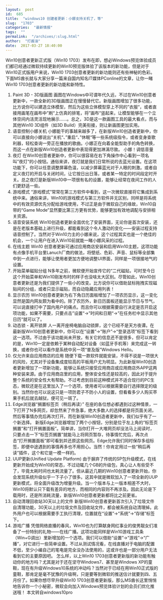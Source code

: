 ```yaml
---
layout:  post
id:  685
title:  "windows10 创建者更新：小娜支持关机了，等"
slug:  "1703"
categories:  "最新情报"
tags:  ""
permalink:  "/archives/:slug.html"
author:  "打酱油"
date:  2017-03-27 18:40:00
---
```




Win10创意者更新正式版（Win10 1703）发布在即，想必Windows预览体验成员们都已经通过微软持续更新的Win10预览版体验了该版本的新功能，但是对于Win10正式版用户来说，Win10 1703创意者更新的新功能则还有些神秘的色彩。下面MS酋长就与大家分享一篇来自国内知名IT媒体PConline的文章，让你一睹Win10 1703创意者更新的新功能和新特性。
1. Paint 3D - 3D版画图
画图在Windows中可谓年代久远，不过在Win10创意者更新中，一款全新的3D版画图正在慢慢替代它。新版画图增加了很多功能，比方说你可以建造立体模型，然后为这些立体模型穿上不同的”衣服“，或者直接用画笔在画布中”刷“上仿真的排笔，将”画布“竖起来，让模型能够在一个立体空间内活灵活现地展示……。总之，3D是这一款画图工具的最大看点，而与其他Win10 3D组件（如3D Build）完美衔接，则让新画图更加实用。
2. 语音控制小娜关机
小娜能干的事越来越多了，在新版Win10创造者更新中，你可以直接向小娜说出“关机“、”重启“、”休眠“等一些系统级指令，或者变身查歌利器，轻松查询一旁正在播放的歌曲。小娜正在向着全能型助手的角色转换，而这一点在新版Win10创造者更新中表现得更加淋漓尽致。
小娜！调低音量
3. 夜灯
在Win10创意者更新中，你可以很容易在右下角操作中心看到一项名叫”夜灯“的小按钮。通俗来讲，夜灯就是我们日常所说的去蓝光设置。在这项功能下，你可以任意调整屏幕色温，以减少屏幕蓝光对于人眼的刺激。或者自定义夜灯的开启与关闭时间，让它按日出日落，或者某一特定的时间段定时开关。总之夜灯是新版Win10中一项很有名的设置，能够让经常在夜间工作的人们更舒适一些。
4. 游戏模式
“游戏模式”常常在第三方软件中看到，这一次微软直接将它集成到系统中来。通俗来讲，Win10的游戏模式与第三方软件并无区别，同样是将系统中的有效资源优先分配给游戏使用，不过正是由于微软自己的缘故，Win10自带的“Game Mode”显然要比第三方更有优势，能够更加有效地调配与安排相关资源。
5. 语音安装系统
Win10创造者更新全面优化了安装界面，无论你是首次安装，还是在老版本基础上进行升级，都能看到这个令人激动的变化——安装过程支持语音控制了。当然对于Win10力主的小娜来说，这个过程其实也是一个绝佳的机会，一个让用户在进入Win10前就能一睹小娜风采的过程。
6. 在线主题
Win10 创意者更新可通过应用商店安装和启用Win10主题，这项功能有点像手机平台里Lanuch厂商的做法，将壁纸、色彩、声音、鼠标等全部集中到一点进行，能够让使用者更加方便地调整UI界面，同样是一项很接地气的设置。
7. 开始菜单磁贴分组
N多年之前，微软便开始宣传它的“二代磁贴，可时至今日这个开始菜单和Win10刚发布时的样子也没啥太大区别。尽管如此，Win10创意者更新还是为我们提供了一些小的改变。比方说你可以借助鼠标拖拽实现磁贴间的分组，或者只显示磁贴，而自动隐藏应用列表！
8. 显示农历
Win10创意者更新为右下角日历面板增加了一项农历显示，这一变化显然是国内网友颇为看中的。除了农历外，新日历面板还能显示节日与节气，可以说直接打中了国内用户的痛点。而且你可以根据需要自行决定是否开启这项功能，如果不需要，只要点击”设置“→”时间和日期“→”在任务栏中显示其他日历“就可以了。
9. 动态锁 - 离开锁屏
人一离开座椅电脑自动锁屏，这个已经不是天方夜谭。在最新版Win10创意者更新中，你可以在“设置”→“账户”→“登录选项”标签下看到这一选项。不过由于该功能尚未开放，有关它的信息还不是很多，但可以肯定的是，Win10一定是依赖于某种自动配对设备（如蓝牙手机等）来完成这一转换，或者你也可以看作是系统中另一项“普及版”Windows Hello。
10. 仅允许来自应用商店的应用
随便下载一款软件就能安装，不得不说是一项很大的风险，尤其对于设备集成度较高的平板用户尤为明显。为此新版Win10创造者更新增加了一项新功能，能够让系统只接受应用商店或应用商店外APP这两种安装来源。由于应用商店里的应用，整体安全性还是较高的，因此对于提升整个系统的安全性大有帮助。不过考虑到目前这种模式并不适合现行的PC生态，微软还是在这里加入了一个选项，使用者可以根据需要自行选择限定的级别。当然你也可以说这只是一项防君子不防小人的设置，但看看多少人购买苹果手机后就去越狱，便可见一斑了。
11. Edge浏览器“搁置标签页（稍后再读）”
在座的各位想必都遇到过这种情景，一下打开了N多网页，却忽然来了件急事，绝大多数人的选择都是将页面关闭，然后等事情办完后再次打开。而在新版Win10创造者更新中，我们似乎有了一个新选择。
新版Edge浏览器增加了两个小按钮，分别是位于左上角的“标签页搁置”和“打开搁置面板”。简单讲，当你打开一大堆网页却没法马上阅读时，只要点击一下“标签页搁置”就能马上将网页暂存，待事情忙完后，再次点击“打开搁置面板”即可看到并还原这些网页。Edge允许我们同时保存多组标签，即便中途遇到的事情再多也不用担心。当然！你肯定用过一些“稍后再读”插件，这个和它是一模一样的。
12. UUP更新(Unified Update Platform)
由于摒弃了传统的SP包升级模式，在线更新开始成为Win10的常态，不过动辄几个GB的升级包，真心让人有些受不了，毕竟太耗时间也太耗流量了。但从最近几期的Win10创意者更新开始，你会发现系统升级似乎一下子小了很多。这其中就是微软加入了一项全新的UUP更新模式，将全面升级改为增量升级。当一个版本与上一版本相差不大时，Win10将默认只下载有差异的地方，而相同的内容则不再涉及。因此无论是下载用时，还是所消耗流量，新版Win10创意者更新都将比之前更省。
13. 自动清理回收站30天以上的文件
新版Win10创意者更新首次引入了垃圾文件自清理功能，30天以上的垃圾文件及回收站文件，都会被系统自动清理掉。此外用户也可以根据需要手工执行清理，位置就在“设置”→“系统”→“存储”标签下。
14. 游戏广播
凭借网络直播的春风，Win10也为打算献身网红事业的俊男靓女们准备了一份特别的礼物——在线广播。这项功能同样是Win10游戏工具条（Win+G调出）里新增加的一个选项。我们可以借助“设置”→“游戏”→“广播”，对它进行一些简单设置。不过从测试情况看，在线直播对于电脑的配置不低，至少小编自己的笔电是完全没办法使用的，这或许也是一部分用户无法看到它的主要原因吧。
怎么样，以上Win10 1703创意者更新版的新功能有触动你的地方吗？尤其是对于还在坚守Windows7、甚至是Windows XP的童鞋，现在有升级Windows10系统的冲动吗？当然对于已经在用Win10正式版的童鞋，那肯定是毫不犹豫的升级啊，只是要等到微软的推送估计就要到四、五月份了。如果你想尽早升级Win10 1703创意者更新版，那么MS酋长这里悄悄地告诉你一个小秘密，微软会向加入Windows预览体验计划的会员们优化推送哦！
本文转自windows10pro